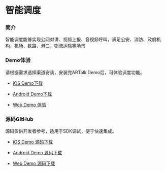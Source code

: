 # 智能调度

### 简介

智能调度能够实现公网对讲、视频上报、音视频呼叫，满足公安、消防、政府机构、机场、铁路、港口、物流运输等场景

### Demo体验

请根据需求选择渠道安装，安装完ARTalk Demo后，可体验调度功能。

- [iOS Demo下载](https://www.pgyer.com/SYA3)

- [Android Demo下载](https://www.pgyer.com/LfFY)

- [Web Demo 体验](https://www.anyrtc.io/demo/dispatch)

### 源码GitHub

源码仅供开发者参考，适用于SDK调试，便于快速集成。

- [iOS Demo 源码下载](https://github.com/anyRTC/AR-Talk-iOS)

- [Android Demo 源码下载](https://github.com/anyRTC/AR-Talk-Android)

- [Web Demo 源码下载](https://github.com/anyRTC/AR-Talk-Web)
